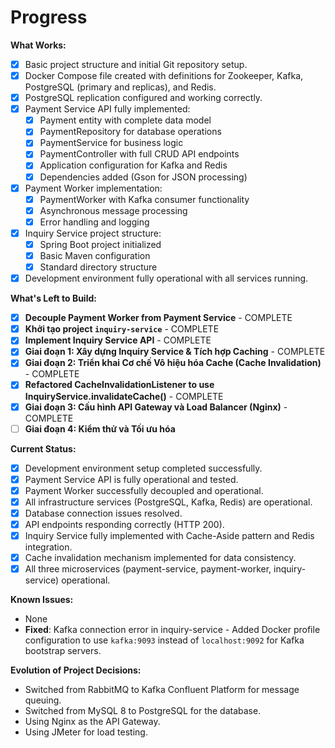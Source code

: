 # Progress

**What Works:**

*   [x] Basic project structure and initial Git repository setup.
*   [x] Docker Compose file created with definitions for Zookeeper, Kafka, PostgreSQL (primary and replicas), and Redis.
*   [x] PostgreSQL replication configured and working correctly.
*   [x] Payment Service API fully implemented:
    *   [x] Payment entity with complete data model
    *   [x] PaymentRepository for database operations
    *   [x] PaymentService for business logic
    *   [x] PaymentController with full CRUD API endpoints
    *   [x] Application configuration for Kafka and Redis
    *   [x] Dependencies added (Gson for JSON processing)
*   [x] Payment Worker implementation:
    *   [x] PaymentWorker with Kafka consumer functionality
    *   [x] Asynchronous message processing
    *   [x] Error handling and logging
*   [x] Inquiry Service project structure:
    *   [x] Spring Boot project initialized
    *   [x] Basic Maven configuration
    *   [x] Standard directory structure
*   [x] Development environment fully operational with all services running.

**What's Left to Build:**

*   [x] **Decouple Payment Worker from Payment Service** - COMPLETE
*   [x] **Khởi tạo project `inquiry-service`** - COMPLETE
*   [x] **Implement Inquiry Service API** - COMPLETE
*   [x] **Giai đoạn 1: Xây dựng Inquiry Service & Tích hợp Caching** - COMPLETE
*   [x] **Giai đoạn 2: Triển khai Cơ chế Vô hiệu hóa Cache (Cache Invalidation)** - COMPLETE
*   [x] **Refactored CacheInvalidationListener to use InquiryService.invalidateCache()** - COMPLETE
*   [x] **Giai đoạn 3: Cấu hình API Gateway và Load Balancer (Nginx)** - COMPLETE
*   [ ] **Giai đoạn 4: Kiểm thử và Tối ưu hóa**

**Current Status:**

*   [x] Development environment setup completed successfully.
*   [x] Payment Service API is fully operational and tested.
*   [x] Payment Worker successfully decoupled and operational.
*   [x] All infrastructure services (PostgreSQL, Kafka, Redis) are operational.
*   [x] Database connection issues resolved.
*   [x] API endpoints responding correctly (HTTP 200).
*   [x] Inquiry Service fully implemented with Cache-Aside pattern and Redis integration.
*   [x] Cache invalidation mechanism implemented for data consistency.
*   [x] All three microservices (payment-service, payment-worker, inquiry-service) operational.

**Known Issues:**

*   None
*   **Fixed**: Kafka connection error in inquiry-service - Added Docker profile configuration to use `kafka:9093` instead of `localhost:9092` for Kafka bootstrap servers.

**Evolution of Project Decisions:**

*   Switched from RabbitMQ to Kafka Confluent Platform for message queuing.
*   Switched from MySQL 8 to PostgreSQL for the database.
*   Using Nginx as the API Gateway.
*   Using JMeter for load testing.
